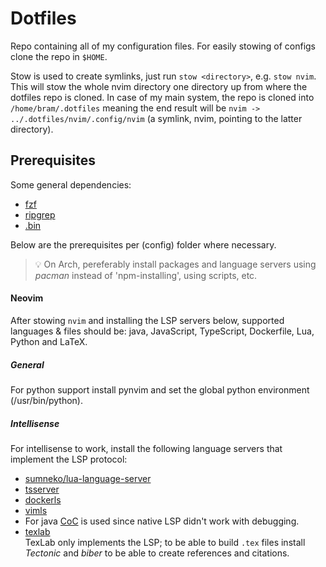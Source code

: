 # Dotfiles

Repo containing all of my configuration files. For easily stowing of configs
clone the repo in `$HOME`.

Stow is used to create symlinks, just run `stow <directory>`, e.g. `stow nvim`.
This will stow the whole nvim directory one directory up from where the
dotfiles repo is cloned.  In case of my main system, the repo is cloned into
`/home/bram/.dotfiles` meaning the end result will be `nvim ->
../.dotfiles/nvim/.config/nvim` (a symlink, nvim, pointing to the latter
directory).

## Prerequisites

Some general dependencies:
  - [fzf](https://github.com/junegunn/fzf)
  - [ripgrep](https://github.com/BurntSushi/ripgrep)
  - [.bin](https://github.com/lo-b/.bin)

Below are the prerequisites per (config) folder where necessary.

>💡 On Arch, pereferably install packages and language servers using _pacman_ instead of
'npm-installing', using scripts, etc.

#### Neovim

After stowing `nvim` and installing the LSP servers below, supported languages
& files should be: java, JavaScript, TypeScript, Dockerfile, Lua, Python and
LaTeX.

##### General

For python support install pynvim and set the global python environment
(/usr/bin/python).

##### Intellisense

For intellisense to work, install the following language servers that implement
the LSP protocol:
  - [sumneko/lua-language-server](https//github.com/sumneko/lua-language-server)
  - [tsserver](https://github.com/typescript-language-server/typescript-language-server)
  - [dockerls](https://github.com/rcjsuen/dockerfile-language-server-nodejs)
  - [vimls](https://github.com/iamcco/vim-language-server)
  - For java [CoC](https://github.com/neoclide/coc.nvim) is used since native
    LSP didn't work with debugging.
  - [texlab](https://github.com/latex-lsp/texlab) \
    TexLab only implements the LSP; to be able to build `.tex` files install
    _Tectonic_ and _biber_ to be able to create references and citations.

